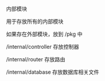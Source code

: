 内部模块

用于存放所有的内部模块

如果存在外部模块，放到 /pkg 中

/internal/controller 存放控制器

/internal/router 存放路由

/internal/database 存放数据库相关文件